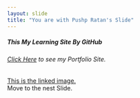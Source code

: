 ```yaml
---
layout: slide
title: "You are with Pushp Ratan's Slide"
---
```

##### This My Learning Site By GitHub   
###### [Click Here](https://codebaap.github.io/) to see my Portfolio Site.  
[This is the linked image.](https://raw.githubusercontent.com/codebaap/codebaap.github.io/main/img/Capture.png)  
Move to the nest Slide.
